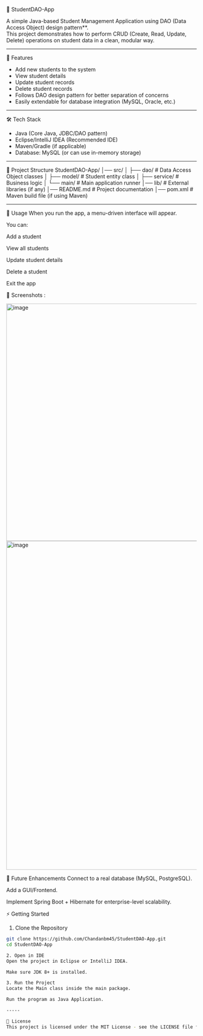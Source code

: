 📘 StudentDAO-App

A simple Java-based Student Management Application using DAO (Data Access Object) design pattern**.  
This project demonstrates how to perform CRUD (Create, Read, Update, Delete) operations on student data in a clean, modular way.

---

🚀 Features
- Add new students to the system
- View student details
- Update student records
- Delete student records
- Follows DAO design pattern for better separation of concerns
- Easily extendable for database integration (MySQL, Oracle, etc.)

---

🛠️ Tech Stack
- Java (Core Java, JDBC/DAO pattern)
- Eclipse/IntelliJ IDEA (Recommended IDE)
- Maven/Gradle (if applicable)
- Database: MySQL (or can use in-memory storage)

---

📂 Project Structure
StudentDAO-App/
│── src/
│ ├── dao/ # Data Access Object classes
│ ├── model/ # Student entity class
│ ├── service/ # Business logic
│ └── main/ # Main application runner
│── lib/ # External libraries (if any)
│── README.md # Project documentation
│── pom.xml # Maven build file (if using Maven)

---


🎯 Usage
When you run the app, a menu-driven interface will appear.

You can:

Add a student

View all students

Update student details

Delete a student

Exit the app

📸 Screenshots :

<img width="702" height="628" alt="image" src="https://github.com/user-attachments/assets/24b5679b-ac3b-4f12-9e1d-a04f6be1a67c" />

<img width="681" height="870" alt="image" src="https://github.com/user-attachments/assets/b5f810ba-eb78-43e8-8472-2b396616b0bf" />



📌 Future Enhancements
Connect to a real database (MySQL, PostgreSQL).

Add a GUI/Frontend.

Implement Spring Boot + Hibernate for enterprise-level scalability.

⚡ Getting Started

1. Clone the Repository
```bash
git clone https://github.com/Chandanbm45/StudentDAO-App.git
cd StudentDAO-App

2. Open in IDE
Open the project in Eclipse or IntelliJ IDEA.

Make sure JDK 8+ is installed.

3. Run the Project
Locate the Main class inside the main package.

Run the program as Java Application.

-----

📜 License
This project is licensed under the MIT License - see the LICENSE file for details.


